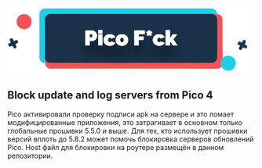 <img src="https://github.com/LordArrin/PicoFck/blob/main/logo.png" alt=”PicoFck”/>
<h2>Block update and log servers from Pico 4</h2>

Pico активировали проверку подписи apk на сервере и это ломает модифицированные приложения, это затрагивает в основном только глобальные прошивки 5.5.0 и выше.
Для тех, кто использует прошивки версий вплоть до 5.8.2 может помочь блокировка серверов обновлений Pico. Host файл для блокировки на роутере размещён в данном репозитории.
